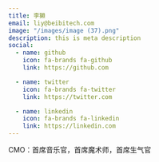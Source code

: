```yaml
---
title: 李獭
email: liy@beibitech.com
image: "/images/image (37).png"
description: this is meta description
social:
  - name: github
    icon: fa-brands fa-github
    link: https://github.com

  - name: twitter
    icon: fa-brands fa-twitter
    link: https://twitter.com

  - name: linkedin
    icon: fa-brands fa-linkedin
    link: https://linkedin.com
---
```


CMO：首席音乐官，首席魔术师，首席生气官
